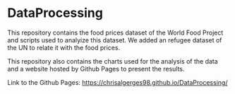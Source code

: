 # DataProcessing

This repository contains the food prices dataset of the World Food Project and scripts used to analyize this dataset.
We added an refugee dataset of the UN to relate it with the food prices.

This repository also contains the charts used for the analysis of the data and a website hosted by Github Pages to present the results.

Link to the Github Pages: https://chrisalgerges98.github.io/DataProcessing/
